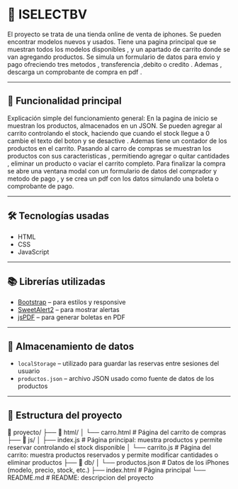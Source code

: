 # 📱 ISELECTBV 

El proyecto se trata de una tienda online de venta de iphones.
Se pueden encontrar modelos nuevos y usados.
Tiene una pagina principal que se muestran todos los modelos disponibles , y un apartado de carrito donde se van agregando productos.
Se simula un formulario de datos para envio y pago ofreciendo tres metodos , transferencia ,debito o credito .
Ademas , descarga un comprobante de compra en pdf .

---

## 🚀 Funcionalidad principal

Explicación simple del funcionamiento general:
En la pagina de inicio se muestran los productos, almacenados en un JSON. Se pueden agregar al carrito controlando el stock,
haciendo que cuando el stock llegue a 0 cambie el texto del boton y se desactive . Ademas tiene un contador de los productos 
en el carrito. Pasando al carro de compras se muestran los productos con sus caracteristicas , permitiendo agregar o quitar
cantidades , eliminar un producto o vaciar el carrito completo. Para finalizar la compra se abre una ventana modal con un 
formulario de datos del comprador y metodo de pago , y se crea un pdf con los datos simulando una boleta o comprobante de pago.

---

## 🛠️ Tecnologías usadas

- HTML
- CSS
- JavaScript 

---

## 📚 Librerías utilizadas

- [Bootstrap](https://getbootstrap.com/) – para estilos y responsive
- [SweetAlert2](https://sweetalert2.github.io/) – para mostrar alertas 
- [jsPDF](https://github.com/parallax/jsPDF) – para generar boletas en PDF

---


## 💾 Almacenamiento de datos

- `localStorage` – utilizado para guardar las reservas entre sesiones del usuario
- `productos.json` – archivo JSON usado como fuente de datos de los productos

---

## 📂 Estructura del proyecto


📁 proyecto/
├── 📁 html/
│   └── carro.html             # Página del carrito de compras
├── 📁 js/
│   ├── index.js               # Página principal: muestra productos y permite reservar controlando el stock disponible
│   └── carrito.js             # Página del carrito: muestra productos reservados y permite modificar cantidades o eliminar productos
├── 📁 db/
│   └── productos.json         # Datos de los iPhones (modelo, precio, stock, etc.)
├── index.html                 # Página principal
└── README.md                  # README: descripcion del proyecto